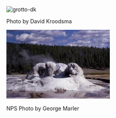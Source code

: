 ![grotto-dk](../images/grotto-dk.JPEG)

 Photo by David Kroodsma

![Grotto Geyser](../images/GrottoGeyser.jpg)

NPS Photo by George Marler
